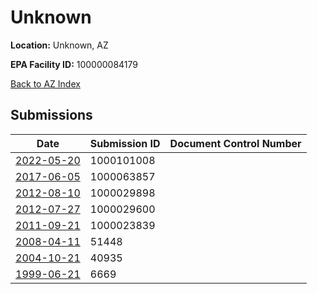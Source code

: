 # Unknown

**Location:** Unknown, AZ

**EPA Facility ID:** 100000084179

[Back to AZ Index](../../index.md)

## Submissions

| Date | Submission ID | Document Control Number |
|------|--------------|-------------------------|
| [2022-05-20](submissions/1000101008.md) | 1000101008 |  |
| [2017-06-05](submissions/1000063857.md) | 1000063857 |  |
| [2012-08-10](submissions/1000029898.md) | 1000029898 |  |
| [2012-07-27](submissions/1000029600.md) | 1000029600 |  |
| [2011-09-21](submissions/1000023839.md) | 1000023839 |  |
| [2008-04-11](submissions/51448.md) | 51448 |  |
| [2004-10-21](submissions/40935.md) | 40935 |  |
| [1999-06-21](submissions/6669.md) | 6669 |  |
